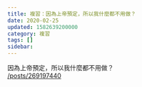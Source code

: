 ```yaml
---
title: 複習：因為上帝預定，所以我什麼都不用做？
date: 2020-02-25
updated: 1582639200000
category: 複習
tags: []
sidebar: 
---
```


<p>因為上帝預定，所以我什麼都不用做？<br/>
<a href="/posts/269197440" target="_blank">/posts/269197440</a></p>
<p> </p>
